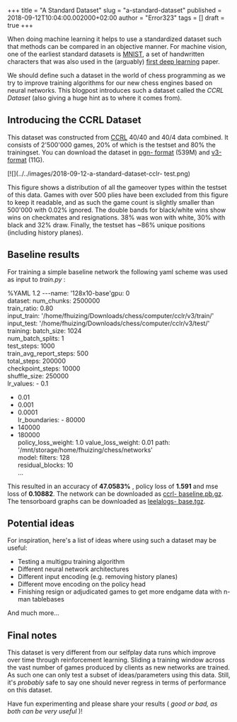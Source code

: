 +++
title = "A Standard Dataset"
slug = "a-standard-dataset"
published = 2018-09-12T10:04:00.002000+02:00
author = "Error323"
tags = []
draft = true
+++

When doing machine learning it helps to use a standardized dataset such that
methods can be compared in an objective manner. For machine vision, one of the
earliest standard datasets is [MNIST](http://yann.lecun.com/exdb/mnist/), a
set of handwritten characters that was also used in the (arguably) [first deep
learning](https://www.cs.toronto.edu/~hinton/absps/fastnc.pdf) paper.

We should define such a dataset in the world of chess programming as we try to
improve training algorithms for our new chess engines based on neural
networks. This blogpost introduces such a dataset called the _CCRL Dataset_
(also giving a huge hint as to where it comes from).

## Introducing the CCRL Dataset

This dataset was constructed from
[CCRL](http://www.computerchess.org.uk/ccrl/) 40/40 and 40/4 data combined. It
consists of 2'500'000 games, 20% of which is the testset and 80% the
trainingset. You can download the dataset in [pgn-
format](http://data.lczero.org/files/ccrl-pgn.tar.bz2) (539M) and
[v3-format](http://data.lczero.org/files/ccrl-v3.tar.bz2) (11G).

[![](../../images/2018-09-12-a-standard-dataset-cclr-
test.png)

This figure shows a distribution of all the gameover types within the testset
of this data. Games with over 500 plies have been excluded from this figure to
keep it readable, and as such the game count is slightly smaller than 500'000
with 0.02% ignored. The double bands for black/white wins show wins on
checkmates and resignations. 38% was won with white, 30% with black and 32%
draw. Finally, the testset has ~86% unique positions (including history
planes).

## Baseline results

For training a simple baseline network the following yaml scheme was used as
input to _train.py_ :

%YAML 1.2 \---name: '128x10-base'gpu: 0  
dataset: num_chunks: 2500000  
train_ratio: 0.80  
input_train: '/home/fhuizing/Downloads/chess/computer/cclr/v3/train/'  
input_test: '/home/fhuizing/Downloads/chess/computer/cclr/v3/test/'  
training: batch_size: 1024  
num_batch_splits: 1  
test_steps: 1000  
train_avg_report_steps: 500  
total_steps: 200000  
checkpoint_steps: 10000  
shuffle_size: 250000  
lr_values: - 0.1  
- 0.01  
- 0.001  
- 0.0001  
lr_boundaries: - 80000  
- 140000  
- 180000  
policy_loss_weight: 1.0 value_loss_weight: 0.01 path:
'/mnt/storage/home/fhuizing/chess/networks'  
model: filters: 128  
residual_blocks: 10  
...

This resulted in an accuracy of **47.0583%** , policy loss of **1.591** and
mse loss of **0.10882**. The network can be downloaded as [ccrl-
baseline.pb.gz](http://data.lczero.org/files/ccrl-baseline.pb.gz). The
tensorboard graphs can be downloaded as [leelalogs-
base.tgz](http://data.lczero.org/files/leelalogs-base.tgz).

## Potential ideas

For inspiration, here's a list of ideas where using such a dataset may be
useful:

  * Testing a multigpu training algorithm
  * Different neural network architectures
  * Different input encoding (e.g. removing history planes)
  * Different move encoding on the policy head
  * Finishing resign or adjudicated games to get more endgame data with n-man 
tablebases

And much more...

## Final notes

This dataset is very different from our selfplay data runs which improve over
time through reinforcement learning. Sliding a training window across the vast
number of games produced by clients as new networks are trained. As such one
can only test a subset of ideas/parameters using this data. Still, it's
_probably_ safe to say one should never regress in terms of performance on
this dataset.

Have fun experimenting and please share your results ( _good or bad, as both
can be very useful_ )!
